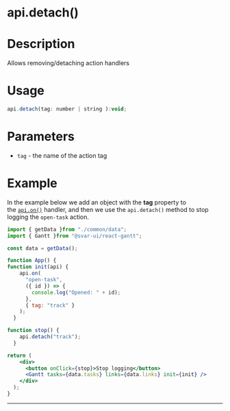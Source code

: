 # api.detach()

# **Description**

Allows removing/detaching action handlers

# **Usage**

```jsx
api.detach(tag: number | string ):void;

```

# **Parameters**

- `tag` - the name of the action tag

# **Example**

In the example below we add an object with the **tag** property to the [`api.on()`](https://docs.svar.dev/react/gantt/api/methods/on) handler, and then we use the `api.detach()` method to stop logging the `open-task` action.

```jsx
import { getData }from "./common/data";
import { Gantt }from "@svar-ui/react-gantt";

const data = getData();

function App() {
function init(api) {
    api.on(
      "open-task",
      ({ id }) => {
        console.log("Opened: " + id);
      },
      { tag: "track" }
    );
  }

function stop() {
    api.detach("track");
  }

return (
    <div>
      <button onClick={stop}>Stop logging</button>
      <Gantt tasks={data.tasks} links={data.links} init={init} />
    </div>
  );
}

```

---